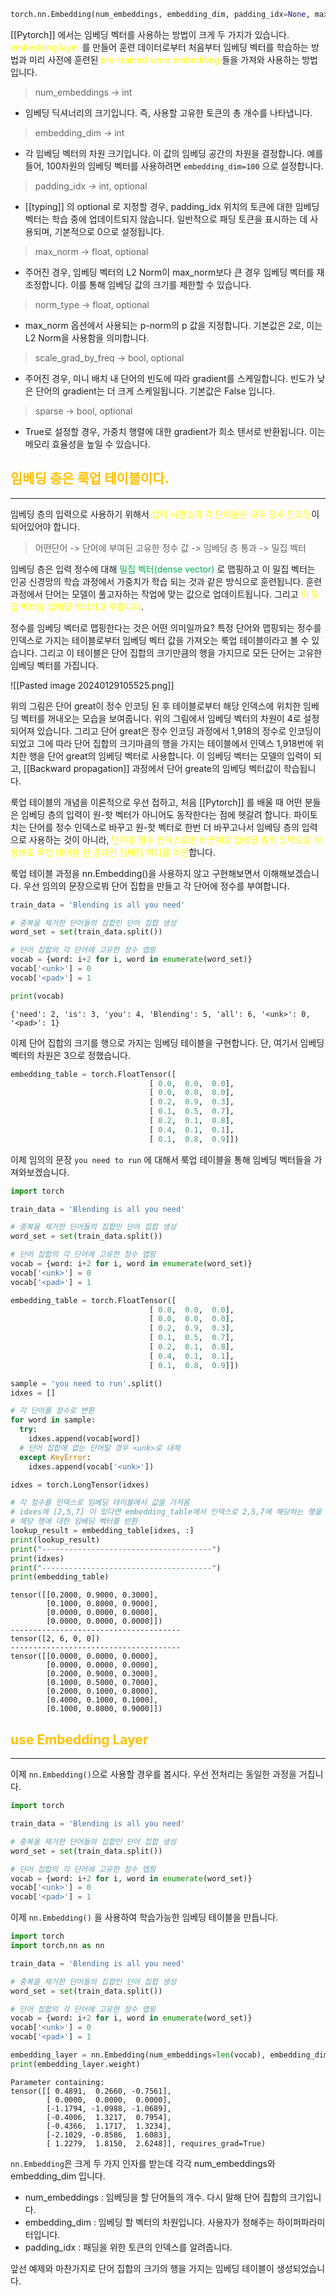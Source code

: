 ```python
torch.nn.Embedding(num_embeddings, embedding_dim, padding_idx=None, max_norm=None, norm_type=2.0, scale_grad_by_freq=False, sparse=False, _weight=None, _freeze=False, device=None, dtype=None)
```

[[Pytorch]] 에서는 임베딩 벡터를 사용하는 방법이 크게 두 가지가 있습니다.<font color="#ffff00"> embedding layer</font> 를 만들어 훈련 데이터로부터 처음부터 임베딩 벡터를 학습하는 방법과 미리 사전에 훈련된 <font color="#ffff00">pre-trained word embedding</font> 들을 가져와 사용하는 방법입니다.

> num_embeddings -> int
- 임베딩 딕셔너리의 크기입니다. 즉, 사용할 고유한 토큰의 총 개수를 나타냅니다.

> embedding_dim -> int
- 각 임베딩 벡터의 차원 크기입니다. 이 값의 임베딩 공간의 차원을 결정합니다. 예를 들어, 100차원의 임베딩 벡터를 사용하려면 `embedding_dim=100` 으로 설정합니다.

> padding_idx -> int, optional
- [[typing]] 의 optional 로 지정할 경우, padding_idx 위치의 토큰에 대한 임베딩 벡터는 학습 중에 업데이트되지 않습니다. 일반적으로 패딩 토큰을 표시하는 데 사용되며, 기본적으로 0으로 설정됩니다.

> max_norm -> float, optional
- 주어진 경우, 임베딩 벡터의 L2 Norm이 max_norm보다 큰 경우 임베딩 벡터를 재조정합니다. 이를 통해 임베딩 값의 크기를 제한할 수 있습니다.

> norm_type -> float, optional
- max_norm 옵션에서 사용되는 p-norm의 p 값을 지정합니다. 기본값은 2로, 이는 L2 Norm을 사용함을 의미합니다.

> scale_grad_by_freq -> bool, optional
- 주어진 경우, 미니 배치 내 단어의 빈도에 따라 gradient를 스케일합니다. 빈도가 낮은 단어의 gradient는 더 크게 스케일됩니다. 기본값은 False 입니다.

> sparse -> bool, optional
- True로 설정할 경우, 가중치 행렬에 대한 gradient가 희소 텐서로 반환됩니다. 이는 메모리 효율성을 높일 수 있습니다.

## <font color="#ffc000">임베딩 층은 룩업 테이블이다.</font>
---
임베딩 층의 입력으로 사용하기 위해서<font color="#ffff00"> 입력 시퀀스의 각 단어들은 모두 정수 인코딩</font>이 되어있어야 합니다.

> 어떤단어 -> 단어에 부여된 고유한 정수 값 -> 임베딩 층 통과 -> 밀집 벡터

임베딩 층은 입력 정수에 대해 <font color="#00b050">밀집 벡터(dense vector)</font> 로 맵핑하고 이 밀집 벡터는 인공 신경망의 학습 과정에서 가중치가 학습 되는 것과 같은 방식으로 훈련됩니다. 훈련 과정에서 단어는 모델이 풀고자하는 작업에 맞는 값으로 업데이트됩니다. 그리고 <font color="#ffff00">이 밀집 벡터를 임베딩 벡터라고 부릅니다</font>.

정수를 임베딩 벡터로 맵핑한다는 것은 어떤 의미일까요? 특정 단어와 맵핑되는 정수를 인덱스로 가지는 테이블로부터 임베딩 벡터 값을 가져오는 룩업 테이블이라고 볼 수 있습니다. 그리고 이 테이블은 단어 집합의 크기만큼의 행을 가지므로 모든 단어는 고유한 임베딩 벡터를 가집니다.

![[Pasted image 20240129105525.png]]

위의 그림은 단어 great이 정수 인코딩 된 후 테이블로부터 해당 인덱스에 위치한 임베딩 벡터를 꺼내오는 모습을 보여줍니다. 위의 그림에서 임베딩 벡터의 차원이 4로 설정되어져 있습니다. 그리고 단어 great은 정수 인코딩 과정에서 1,918의 정수로 인코딩이 되었고 그에 따라 단어 집합의 크기마큼의 행을 가지는 테이블에서 인덱스 1,918번에 위치한 행을 단어 great의 임베딩 벡터로 사용합니다. 이 임베딩 벡터는 모델의 입력이 되고, [[Backward propagation]] 과정에서 단어 greate의 임베딩 벡터값이 학습됩니다.

룩업 테이블의 개념을 이론적으로 우선 접하고, 처음 [[Pytorch]] 를 배울 때 어떤 분들은 임베딩 층의 입력이 원-핫 벡터가 아니어도 동작한다는 점에 헷갈려 합니다. 파이토치는 단어를 정수 인덱스로 바꾸고 원-핫 벡터로 한번 더 바꾸고나서 임베딩 층의 입력으로 사용하는 것이 아니라, <font color="#ffff00">단어를 정수 인덱스로만 바꾼채로 임베딩 층의 입력으로 사용해도 룩업 테이블 된 결과인 임베딩 벡터를 리턴</font>합니다.

룩업 테이블 과정을 nn.Embedding()을 사용하지 않고 구현해보면서 이해해보겠습니다.
우선 임의의 문장으로붜 단어 집합을 만들고 각 단어에 정수를 부여합니다.

```python
train_data = 'Blending is all you need'

# 중복을 제거한 단어들의 집합인 단어 집합 생성
word_set = set(train_data.split())

# 단어 집합의 각 단어에 고유한 정수 맵핑
vocab = {word: i+2 for i, word in enumerate(word_set)}
vocab['<unk>'] = 0
vocab['<pad>'] = 1

print(vocab)
```

```
{'need': 2, 'is': 3, 'you': 4, 'Blending': 5, 'all': 6, '<unk>': 0, '<pad>': 1}
```

이제 단어 집합의 크기를 행으로 가지는 임베딩 테이블을 구현합니다. 단, 여기서 임베딩 벡터의 차원은 3으로 정했습니다.

```python
embedding_table = torch.FloatTensor([
                               [ 0.0,  0.0,  0.0],
                               [ 0.0,  0.0,  0.0],
                               [ 0.2,  0.9,  0.3],
                               [ 0.1,  0.5,  0.7],
                               [ 0.2,  0.1,  0.8],
                               [ 0.4,  0.1,  0.1],
                               [ 0.1,  0.8,  0.9]])
```

이제 임의의 문장 `you need to run` 에 대해서 룩업 테이블을 통해 임베딩 벡터들을 가져와보겠습니다.

```python
import torch

train_data = 'Blending is all you need'

# 중복을 제거한 단어들의 집합인 단어 집합 생성
word_set = set(train_data.split())

# 단어 집합의 각 단어에 고유한 정수 맵핑
vocab = {word: i+2 for i, word in enumerate(word_set)}
vocab['<unk>'] = 0
vocab['<pad>'] = 1

embedding_table = torch.FloatTensor([
                               [ 0.0,  0.0,  0.0],
                               [ 0.0,  0.0,  0.0],
                               [ 0.2,  0.9,  0.3],
                               [ 0.1,  0.5,  0.7],
                               [ 0.2,  0.1,  0.8],
                               [ 0.4,  0.1,  0.1],
                               [ 0.1,  0.8,  0.9]])

sample = 'you need to run'.split()
idxes = []

# 각 단어를 정수로 변환
for word in sample:
  try:
    idxes.append(vocab[word])
  # 단어 집합에 없는 단어일 경우 <unk>로 대체
  except KeyError:
    idxes.append(vocab['<unk>'])

idxes = torch.LongTensor(idxes)

# 각 정수를 인덱스로 임베딩 테이블에서 값을 가져옴
# idxes에 [2,5,7] 이 있다면 embedding_table에서 인덱스로 2,5,7에 해당하는 행을 선택하여
# 해당 행에 대한 임베딩 벡터를 반환
lookup_result = embedding_table[idxes, :]
print(lookup_result)
print("--------------------------------------")
print(idxes)
print("--------------------------------------")
print(embedding_table)
```

```
tensor([[0.2000, 0.9000, 0.3000],
        [0.1000, 0.8000, 0.9000],
        [0.0000, 0.0000, 0.0000],
        [0.0000, 0.0000, 0.0000]])
--------------------------------------
tensor([2, 6, 0, 0])
--------------------------------------
tensor([[0.0000, 0.0000, 0.0000],
        [0.0000, 0.0000, 0.0000],
        [0.2000, 0.9000, 0.3000],
        [0.1000, 0.5000, 0.7000],
        [0.2000, 0.1000, 0.8000],
        [0.4000, 0.1000, 0.1000],
        [0.1000, 0.8000, 0.9000]])
```

## <font color="#ffc000">use Embedding Layer</font>
---
이제 `nn.Embedding()`으로 사용할 경우를 봅시다. 우선 전처리는 동일한 과정을 거칩니다.

```python
import torch

train_data = 'Blending is all you need'

# 중복을 제거한 단어들의 집합인 단어 집합 생성
word_set = set(train_data.split())

# 단어 집합의 각 단어에 고유한 정수 맵핑
vocab = {word: i+2 for i, word in enumerate(word_set)}
vocab['<unk>'] = 0
vocab['<pad>'] = 1
```

이제 `nn.Embedding()` 을 사용하여 학습가능한 임베딩 테이블을 만듭니다.

```python
import torch
import torch.nn as nn

train_data = 'Blending is all you need'

# 중복을 제거한 단어들의 집합인 단어 집합 생성
word_set = set(train_data.split())

# 단어 집합의 각 단어에 고유한 정수 맵핑
vocab = {word: i+2 for i, word in enumerate(word_set)}
vocab['<unk>'] = 0
vocab['<pad>'] = 1

embedding_layer = nn.Embedding(num_embeddings=len(vocab), embedding_dim=3, padding_idx=1)
print(embedding_layer.weight)
```

```
Parameter containing:
tensor([[ 0.4891,  0.2660, -0.7561],
        [ 0.0000,  0.0000,  0.0000],
        [-1.1794, -1.0988, -1.0689],
        [-0.4006,  1.3217,  0.7954],
        [-0.4366,  1.1717,  1.3234],
        [-2.1029, -0.8586,  1.6083],
        [ 1.2279,  1.8150,  2.6248]], requires_grad=True)
```

`nn.Embedding`은 크게 두 가지 인자를 받는데 각각 num_embeddings와 embedding_dim 입니다.

- num_embeddings : 임베딩을 할 단어들의 개수. 다시 말해 단어 집합의 크기입니다.
- embedding_dim : 임베딩 할 벡터의 차원입니다. 사용자가 정해주는 하이퍼파라미터입니다.
- padding_idx : 패딩을 위한 토큰의 인덱스를 알려줍니다.

앞선 예제와 마찬가지로 단어 집합의 크기의 행을 가지는 임베딩 테이블이 생성되었습니다.

